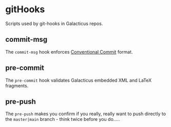 # gitHooks

Scripts used by git-hooks in Galacticus repos.

## commit-msg

The `commit-msg` hook enforces [Conventional Commit](https://www.conventionalcommits.org) format.

## pre-commit

The `pre-commit` hook validates Galacticus embedded XML and LaTeX fragments.

## pre-push

The `pre-push` makes you confirm if you really, really want to push directly to the `master|main` branch - think twice before you do.....
